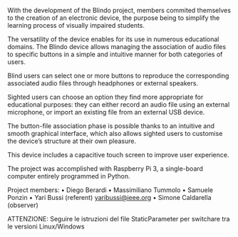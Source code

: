 With the development of the Blindo project, members commited themselves to the creation of an electronic device, the purpose being to simplify the learning process of visually impaired students.

The versatility of the device enables for its use in numerous educational domains.
The Blindo device allows managing the association of audio files to specific buttons in a simple and intuitive manner for both categories of users.

Blind users can select one or more buttons to reproduce the corresponding associated audio files through headphones or external speakers.

Sighted users can choose an option they find more appropriate for educational purposes: they can either record an audio file using an external microphone, or import an existing file from an external USB device.

The button-file association phase is possible thanks to an intuitive and smooth graphical interface, which also allows sighted users to customise the device’s structure at their own pleasure.

This device includes a capacitive touch screen to improve user experience.

The project was accomplished with Raspberry Pi 3, a single-board computer entirely programmed in Python.

Project members:
•	Diego Berardi
•	Massimiliano Tummolo
•	Samuele Ponzin
•	Yari Bussi (referent) yaribussi@ieee.org
•	Simone Caldarella (observer)


ATTENZIONE:
Seguire le istruzioni del file StaticParameter per 
switchare tra le versioni Linux/Windows